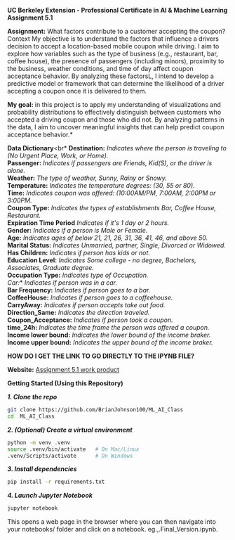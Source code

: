 
**UC Berkeley Extension - Professional Certificate in AI & Machine Learning Assignment 5.1**

**Assignment:** What factors contribute to a customer accepting the coupon?
Context My objective is to understand the factors that influence a drivers decision to accept a location-based mobile coupon while driving. I aim to explore how variables such as the type of business (e.g., restaurant, bar, coffee house), the presence of passengers (including minors), proximity to the business, weather conditions, and time of day affect coupon acceptance behavior. By analyzing these factorsL, I intend to develop a predictive model or framework that can determine the likelihood of a driver accepting a coupon once it is delivered to them.

**My goal:** in this project is to apply my understanding of visualizations and probability distributions to effectively distinguish between customers who accepted a driving coupon and those who did not. By analyzing patterns in the data, I aim to uncover meaningful insights that can help predict coupon acceptance behavior.*

**Data Dictionary**<br*
**Destination:**    			*Indicates where the person is traveling to (No Urgent Place, Work, or Home).*<br>
**Passenger:**      			*Indicates if passengers are Friends, Kid(S), or the driver is alone.*<br>
**Weather:**        			*The type of weather, Sunny, Rainy or Snowy.*<br>
**Temperature:**        		*Indicates the temperature degrees: (30, 55 or 80).*<br>
**Time:**               		*Indicates coupon was offered: (10:00AM/PM, 7:00AM, 2:00PM or 3:00PM.*<br>
**Coupon Type:**        		*Indicates the types of establishments Bar, Coffee House, Restaurant.*<br>
**Expiration Time Period**  	*Indicates if it's 1 day or 2 hours.*<br>
**Gender:**             		*Indicates if a person is Male or Female.*<br>
**Age:**                		*Indicates ages of below 21, 21, 26, 31, 36, 41, 46, and above 50.*<br>
**Marital Status:**     		*Indicates Unmarried, partner, Single, Divorced or Widowed.*<br>
**Has Children:**       		*Indicates if person has kids or not.*<br>
**Education Level:**    		*Indicates Some college - no degree, Bachelors, Associates, Graduate degree.*<br>
**Occupation Type:**    		*Indicates type of Occupation.*<br>
*Car:**                			*Indicates if person was in a car.*<br>
**Bar Frequency:**      		*Indicates if person goes to a bar.*<br>
**CoffeeHouse:**        		*Indicates if person goes to a coffeehouse.*<br>
**CarryAway:**          		*Indicates if person accepts take out food.*<br>
**Direction_Same:**     		*Indicates the direction traveled.*<br>
**Coupon_Acceptance:**  		*Indicates if person took a coupon.*<br>
**time_24h:**           		*Indicates the time frame the person was offered a coupon.*<br>
**Income lower bound:**			*Indicates the lower bound of the income braker.*<br>
**Income upper bound:** 		*Indicates the upper bound of the income braker.*<br>


**HOW DO I GET THE LINK TO GO DIRECTLY TO THE IPYNB FILE?**

**Website:**
[Assignment 5.1 work product](https://github.com/BrianJohnson100/ML_AI_Class/blob/main/Final_Version.ipynb)


**Getting Started (Using this Repository)**

***1.  Clone the repo***
```bash
git clone https://github.com/BrianJohnson100/ML_AI_Class
cd  ML_AI_Class
```

***2.  (Optional) Create a virtual environment***
```bash
python -m venv .venv
source .venv/bin/activate   # On Mac/Linux
.venv/Scripts/activate      # On Windows
```

***3. Install dependencies***
```bash
pip install -r requirements.txt
```

***4. Launch Jupyter Notebook***
```bash
jupyter notebook
```
This opens a web page in the browser where you can then navigate into your notebooks/ folder and click on a notebook. eg.,.Final_Version.ipynb.